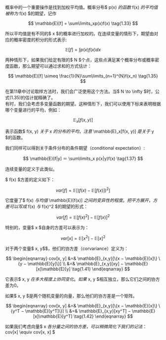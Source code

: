 概率中的一个重要操作是找到加权平均值。概率分布$ p(x) $的函数$ f(x) $的平均值被称为$ f(x) $的期望，记作
    
$$
\mathbb{E}[f] = \sum\limits_xp(x)f(x) \tag{1.33} 
$$

所以平均值是有不同的$ x $的概率进行加权的。在连续变量的情形下，期望由对应的概率密度的积分的形式表示:

$$
\mathbb{E}[f] = \int p(x)f(x)dx \tag{1.34} 
$$

两种情形下，如果我们给定有限的$ N $个点，这些点满足某个概率分布或概率密度函数，那么期望可以通过求和的方式估计：    

$$
\mathbb{E}[f] \simeq \frac{1}{N}\sum\limits_{n=1}^{N}f(x_n) \tag{1.35}
$$

在第11章中讨论取样方法时，我们会广泛使用这个方法。当$ N \to \infty $时，公式(1.35)的估计就精确了。    
有时，我们会考虑多变量函数的期望。这种情形下，我们可以使用下标来表明根据哪个变量进行的平均，例如：    

$$
\mathbb{E}_x[f(x, y)] \tag{1.36} 
$$

表示函数$ f(x, y) $关于$ x $的分布的平均，注意$ \mathbb{E}_x[f(x, y)] $是关于$ y $的函数。    

我们同样可以得到关于条件分布的条件期望（conditional expectation）:

$$
\mathbb{E}[f|y] ＝ \sum\limits_x p(x|y)f(x)  \tag{1.37} 
$$

连续变量的定义于此类似。     

$ f(x) $方差的定义如下：    

$$
var[f] = \mathbb{E}[(f(x) - \mathbb{E}[f(x)])^2] \tag{1.38} 
$$

它度量了$ f(x) $与均值$ \mathbb{E}[f(x)] $之间的变异性的程度。把平方展开，方差可以写成$ f(x) $与$ f(x)^2 $的期望的形式：    

$$
var[f] = \mathbb{E}[f(x)^2] − \mathbb{E}[f(x)]^2 \tag{1.39}
$$

特别的，变量$ x $自身的方差可以表示为：    

$$
var[x] = \mathbb{E}[x^2] − \mathbb{E}[x]^2 \tag{1.40}
$$

对于两个变量$ x, y$$，他们的协方差（corvariance）定义为：     

$$
\begin{eqnarray}
cov[x, y] &=& \mathbb{E}_{x,y}[\{x − \mathbb{E}[x]\} \{y − \mathbb{E}[y]\}]  \\
&=& \mathbb{E}_{x,y}[xy] − \mathbb{E}[x]\mathbb{E}[y] \tag{1.41}
\end{eqnarray}
$$

它表示$ x, y $在多大程度上协同变化。如果$ x, y $相互独立，那么它们之间的协方差为0。      

如果$ x, y $是两个随机变量的向量，那么他们的协方差是一个矩阵。

$$
\begin{eqnarray}
cov[x, y] &=& \mathbb{E}_{x,y}[\{x − \mathbb{E}[x]\} \{y^T − \mathbb{E}[y^T]\}]  \\
&=& \mathbb{E}_{x,y}[xy^T] − \mathbb{E}[x]\mathbb{E}[y^T] \tag{1.42}
\end{eqnarray}
$$

如果我们考虑向量$ x $各分量之间的协方差，可以稍微简化下我们的记法：$ cov[x] \equiv cov[x, x] $
